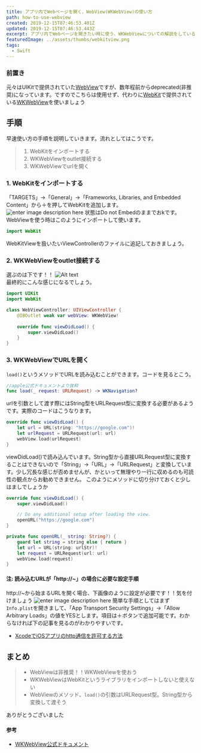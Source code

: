 ```yaml
---
title: アプリ内でWebページを開く、WebView(WKWebView)の使い方
path: how-to-use-webview
created: 2019-12-15T07:46:53.401Z
updated: 2019-12-15T07:46:53.443Z
excerpt: アプリ内でWebページを開きたい時に使う、WKWebViewについての解説をしているよ。ちなみにWebViewは非推奨になったから注意して欲しいよ。
featuredImage: ../assets/thumbs/webkitview.png
tags:
  - Swift
---
```

### 前置き
元々はUIKitで提供されていた[WebView](https://developer.apple.com/documentation/uikit/uiwebview)ですが、数年程前からdeprecated(非推奨)になっています。ですのでこちらは使用せず、代わりに[WebKit](https://developer.apple.com/documentation/webkit)で提供されている[WKWebView](https://developer.apple.com/documentation/webkit/wkwebview)を使いましょう

## 手順
早速使い方の手順を説明していきます。流れとしてはこうです。

> 1. WebKitをインポートする
> 2. WKWebViewをoutlet接続する
> 3. WKWebViewでurlを開く

### 1. WebKitをインポートする
「TARGETS」→「General」→「Frameworks, Libraries, and Embedded Content」から＋を押してWebKitを追加します。
![enter image description here](https://i.gyazo.com/fe7bceeeab1663214a57c70bebaec59e.png)
状態はDo not Embedのままでおkです。WebViewを使う時はこのようにインポートして使います。
```swift
import WebKit
```
WebKitViewを扱いたいViewControllerのファイルに追記しておきましょう。

### 2. WKWebViewをoutlet接続する
選ぶのは下です！！
![Alt text](./webkitview.png)  
最終的にこんな感じになるでしょう。
```swift
import UIKit
import WebKit

class WebViewController: UIViewController {
    @IBOutlet weak var webView: WKWebView!    
    
    override func viewDidLoad() {
        super.viewDidLoad()
    }
}
```

### 3. WKWebViewでURLを開く
`load()`というメソッドでURLを読み込むことができます。コードを見るとこう。
``` swift
//apple公式ドキュメントより抜粋
func load(_ request: URLRequest) -> WKNavigation?
```
urlを引数として渡す際にはString型をURLRequest型に変換する必要があるようです。実際のコードはこうなります。
``` swift
override func viewDidLoad() {
    let url = URL(string: "https://google.com")!
    let urlRequest = URLRequest(url: url)
    webView.load(urlRequest)
}
```
viewDidLoad()で読み込んでいます。String型から直接URLRequest型に変換することはできないので「String」→「URL」→「URLRequest」と変換しています。少し冗長な感じが否めませんが、かといって無理やり一行に収めるのも可読性の観点からお勧めできません。  このようにメソッドに切り分けておくと少しはましでしょうか
```swift
override func viewDidLoad() {
    super.viewDidLoad()

    // Do any additional setup after loading the view.
    openURL("https://google.com")
}

private func openURL(_ string: String?) {
    guard let string = string else { return }
    let url = URL(string: urlStr)!
    let request = URLRequest(url: url)
    webView.load(request)
}
```

#### 注: 読み込むURLが「http://~」の場合に必要な設定手順
http://~から始まるURLを開く場合、下画像のように設定が必要です！！気を付けましょう
![enter image description here](https://i.gyazo.com/0d4ddd0b648c1b7b149c2c6a1634ea7c.png)
簡単な手順としてはまず`Info.plist`を開きまして、「App Transport Security Settings」→「Allow Arbitrary Loads」の値をYESとします。項目は＋ボタンで追加可能です。わからなければ下の記事を見るのがわかりやすいです。
- [XcodeでiOSアプリのhttp通信を許可する方法](https://fukatsu.tech/permit-http-ios)

## まとめ
> - WebViewは非推奨！！WKWebViewを使おう
> - WKWebViewはWebKitというライブラリをインポートしないと使えない
> - WebViewのメソッド、`load()`の引数はURLRequest型。String型から変換して渡そう

ありがとうございました

#### 参考
- [WKWebView公式ドキュメント](https://developer.apple.com/documentation/webkit/wkwebview)